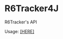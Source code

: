 # R6Tracker4J
R6Tracker's API

Usage:
[[HERE]](https://github.com/MetaClient/R6Tracker4J/blob/master/R6TrackerAPI4J/src/de/bugisoft/r6tracker/test/TrackerTest.java "Usage")
